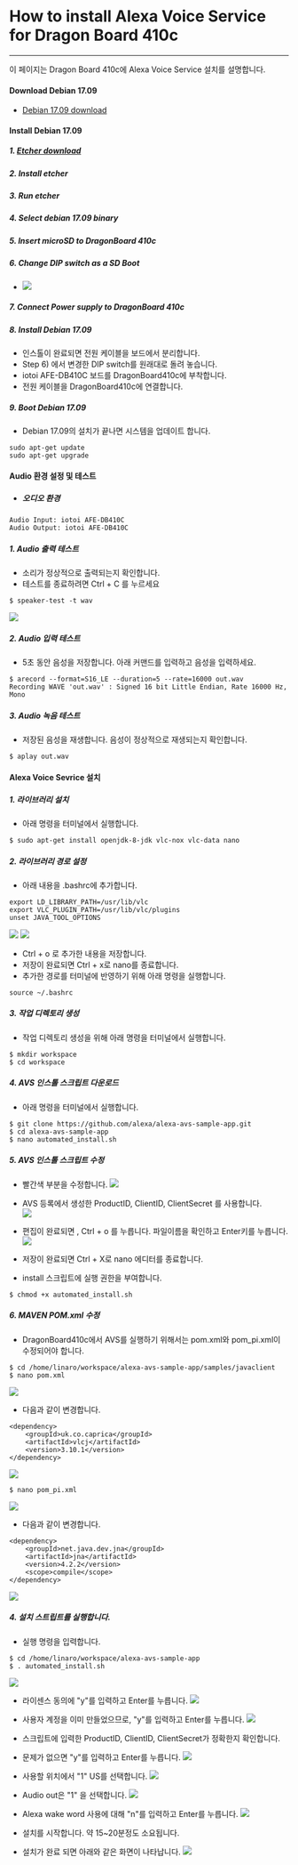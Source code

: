# How to install Alexa Voice Service for Dragon Board 410c

---

이 페이지는 Dragon Board 410c에 Alexa Voice Service 설치를 설명합니다.

#### Download Debian 17.09

* [Debian 17.09 download](http://builds.96boards.org/releases/dragonboard410c/linaro/debian/17.09/dragonboard410c_sdcard_install_debian-283.zip)

#### Install Debian 17.09

##### 1. [Etcher download](https://etcher.io/)

##### 2. Install etcher

##### 3. Run etcher

##### 4. Select debian 17.09 binary

##### 5. Insert microSD to DragonBoard 410c

##### 6. Change DIP switch as a SD Boot

* ![](/assets/dragonBoard410c_junper_sdboot.png)

##### 7. Connect Power supply to DragonBoard 410c

##### 8. Install Debian 17.09
- 인스톨이 완료되면 전원 케이블을 보드에서 분리합니다.
- Step 6) 에서 변경한 DIP switch를 원래대로 돌려 놓습니다.
- iotoi AFE-DB410C 보드를 DragonBoard410c에 부착합니다.
- 전원 케이블을 DragonBoard410c에 연결합니다.

##### 9. Boot Debian 17.09
- Debian 17.09의 설치가 끝나면 시스템을 업데이트 합니다.
```
sudo apt-get update
sudo apt-get upgrade
```

#### Audio 환경 설정 및 테스트
- ##### 오디오 환경
```
Audio Input: iotoi AFE-DB410C
Audio Output: iotoi AFE-DB410C
```

##### 1. Audio 출력 테스트
- 소리가 정상적으로 출력되는지 확인합니다.
- 테스트를 종료하려면 Ctrl + C 를 누르세요
```
$ speaker-test -t wav
```
![](/assets/raspbian_audio_step_4.jpg)

##### 2. Audio 입력 테스트
- 5초 동안 음성을 저장합니다. 아래 커맨드를 입력하고 음성을 입력하세요.
```
$ arecord --format=S16_LE --duration=5 --rate=16000 out.wav
Recording WAVE 'out.wav' : Signed 16 bit Little Endian, Rate 16000 Hz, Mono
```
##### 3. Audio 녹음 테스트
- 저장된 음성을 재생합니다. 음성이 정상적으로 재생되는지 확인합니다.
```
$ aplay out.wav
```

#### Alexa Voice Sevrice 설치

##### 1. 라이브러리 설치
- 아래 명령을 터미널에서 실행합니다.
```
$ sudo apt-get install openjdk-8-jdk vlc-nox vlc-data nano
```

##### 2. 라이브러리 경로 설정
- 아래 내용을 .bashrc에 추가합니다.
```
export LD_LIBRARY_PATH=/usr/lib/vlc
export VLC_PLUGIN_PATH=/usr/lib/vlc/plugins
unset JAVA_TOOL_OPTIONS
```
![](/assets/dragonBoard_avs_util_1.png)
![](/assets/dragonBoard_avs_util_2.png)

- Ctrl + o 로 추가한 내용을 저장합니다. 
- 저장이 완료되면 Ctrl + x로 nano를 종료합니다.
- 추가한 경로를 터미널에 반영하기 위해 아래 명령을 실행합니다.
```
source ~/.bashrc
```
##### 3. 작업 디렉토리 생성
- 작업 디렉토리 생성을 위해 아래 명령을 터미널에서 실행합니다.
```
$ mkdir workspace
$ cd workspace
```

##### 4. AVS 인스톨 스크립트 다운로드
- 아래 명령을 터미널에서 실행합니다.
```
$ git clone https://github.com/alexa/alexa-avs-sample-app.git
$ cd alexa-avs-sample-app
$ nano automated_install.sh
```
##### 5. AVS 인스톨 스크립트 수정
- 빨간색 부분을 수정합니다.
![](/assets/avs_script_edit_1.jpg)
- AVS 등록에서 생성한 ProductID, ClientID, ClientSecret 를 사용합니다.  
![](/assets/avs_script_edit_2.jpg)

- 편집이 완료되면 , Ctrl + o 를 누릅니다. 파일이름을 확인하고 Enter키를 누릅니다.  
![](/assets/avs_script_edit_3.jpg)

- 저장이 완료되면 Ctrl + X로 nano 에디터를 종료합니다.
- install 스크립트에 실행 권한을 부여합니다.
```
$ chmod +x automated_install.sh
```
##### 6. MAVEN POM.xml 수정
- DragonBoard410c에서 AVS를 실행하기 위해서는 pom.xml와 pom_pi.xml이 수정되어야 합니다.
```
$ cd /home/linaro/workspace/alexa-avs-sample-app/samples/javaclient
$ nano pom.xml
```
![](/assets/dragonBoard_avs_util_3.png)
- 다음과 같이 변경합니다.
```
<dependency>
    <groupId>uk.co.caprica</groupId>
    <artifactId>vlcj</artifactId>
    <version>3.10.1</version>
</dependency>
```
![](/assets/dragonBoard_avs_util_4.png)
```
$ nano pom_pi.xml
```
![](/assets/dragonBoard_avs_util_5.png)
- 다음과 같이 변경합니다.
```
<dependency>
    <groupId>net.java.dev.jna</groupId>
    <artifactId>jna</artifactId>
    <version>4.2.2</version>
    <scope>compile</scope>
</dependency>
```
![](/assets/dragonBoard_avs_util_6.png)

##### 4. 설치 스트립트를 실행합니다.
- 실행 명령을 입력합니다.
```
$ cd /home/linaro/workspace/alexa-avs-sample-app
$ . automated_install.sh
```
![](/assets/avs_script_edit_4.jpg)

- 라이센스 동의에 "y"를 입력하고 Enter를 누릅니다.
![](/assets/avs_script_edit_5.jpg)

- 사용자 계정을 이미 만들었으므로, "y"를 입력하고 Enter를 누릅니다.
![](/assets/avs_script_edit_6.jpg)

- 스크립트에 입력한 ProductID, ClientID, ClientSecret가 정확한지 확인합니다.  
- 문제가 없으면 "y"를 입력하고 Enter를 누릅니다.
![](/assets/avs_script_edit_7.jpg)

- 사용할 위치에서 "1" US를 선택합니다.
![](/assets/avs_script_edit_8.jpg)

- Audio out은 "1" 을 선택합니다.
![](/assets/avs_script_edit_9.jpg)

- Alexa wake word 사용에 대해 "n"를 입력하고 Enter를 누릅니다.
![](/assets/avs_script_edit_12.png)

- 설치를 시작합니다. 약 15~20분정도 소요됩니다.  
- 설치가 완료 되면 아래와 같은 화면이 나타납니다.
![](/assets/avs_script_edit_11.jpg)

